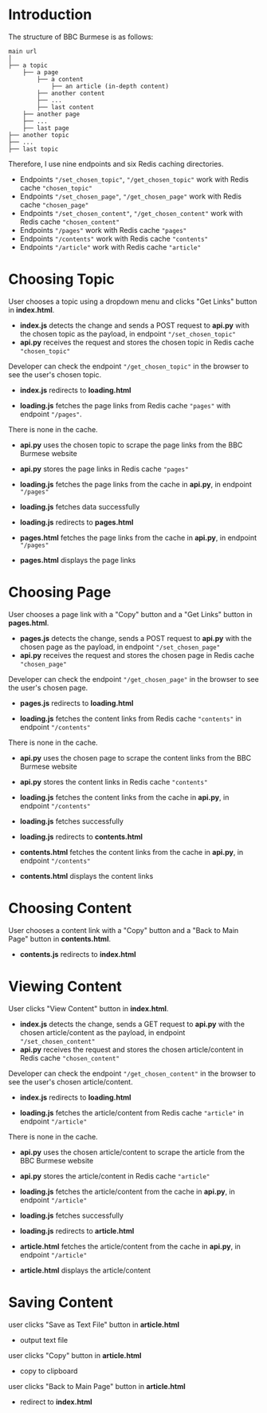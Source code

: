 Introduction
============
The structure of BBC Burmese is as follows:
```
main url
│
├── a topic
    ├── a page
        ├── a content
            ├── an article (in-depth content)
        ├── another content
        ├── ...
        ├── last content
    ├── another page
    ├── ...
    ├── last page
├── another topic
├── ...
├── last topic
```

Therefore, I use nine endpoints and six Redis caching directories.

- Endpoints <code>"/set_chosen_topic"</code>, <code>"/get_chosen_topic"</code> work with Redis cache <code>"chosen_topic"</code>
- Endpoints <code>"/set_chosen_page"</code>, <code>"/get_chosen_page"</code> work with Redis cache <code>"chosen_page"</code>
- Endpoints <code>"/set_chosen_content"</code>, <code>"/get_chosen_content"</code> work with Redis cache <code>"chosen_content"</code>
- Endpoints <code>"/pages"</code> work with Redis cache <code>"pages"</code>
- Endpoints <code>"/contents"</code> work with Redis cache <code>"contents"</code>
- Endpoints <code>"/article"</code> work with Redis cache <code>"article"</code>


Choosing Topic
==============
User chooses a topic using a dropdown menu and clicks "Get Links" button in **index.html**.

- **index.js** detects the change and sends a POST request to **api.py** with the chosen topic as the payload, in endpoint <code>"/set_chosen_topic"</code>
- **api.py** receives the request and stores the chosen topic in Redis cache <code>"chosen_topic"</code>

Developer can check the endpoint <code>"/get_chosen_topic"</code> in the browser to see the user's chosen topic.

- **index.js** redirects to **loading.html**

- **loading.js** fetches the page links from Redis cache <code>"pages"</code> with endpoint <code>"/pages"</code>.

There is none in the cache.

- **api.py** uses the chosen topic to scrape the page links from the BBC Burmese website
- **api.py** stores the page links in Redis cache <code>"pages"</code>

- **loading.js** fetches the page links from the cache in **api.py**, in endpoint <code>"/pages"</code> 
- **loading.js** fetches data successfully
- **loading.js** redirects to **pages.html**

- **pages.html** fetches the page links from the cache in **api.py**, in endpoint <code>"/pages"</code>
- **pages.html** displays the page links


Choosing Page
=============
User chooses a page link with a "Copy" button and a "Get Links" button in **pages.html**.

- **pages.js** detects the change, sends a POST request to **api.py** with the chosen page as the payload, in endpoint <code>"/set_chosen_page"</code>
- **api.py** receives the request and stores the chosen page in Redis cache <code>"chosen_page"</code>

Developer can check the endpoint <code>"/get_chosen_page"</code> in the browser to see the user's chosen page.

- **pages.js** redirects to **loading.html**

- **loading.js** fetches the content links from Redis cache <code>"contents"</code> in endpoint <code>"/contents"</code>

There is none in the cache.

- **api.py** uses the chosen page to scrape the content links from the BBC Burmese website
- **api.py** stores the content links in Redis cache <code>"contents"</code>

- **loading.js** fetches the content links from the cache in **api.py**, in endpoint <code>"/contents"</code>
- **loading.js** fetches successfully
- **loading.js** redirects to **contents.html**

- **contents.html** fetches the content links from the cache in **api.py**, in endpoint <code>"/contents"</code>
- **contents.html** displays the content links


Choosing Content
================
User chooses a content link with a "Copy" button and a "Back to Main Page" button in **contents.html**.
- **contents.js** redirects to **index.html**


Viewing Content
===============
User clicks "View Content" button in **index.html**.

- **index.js** detects the change, sends a GET request to **api.py** with the chosen article/content as the payload, in endpoint <code>"/set_chosen_content"</code>
- **api.py** receives the request and stores the chosen article/content in Redis cache <code>"chosen_content"</code>

Developer can check the endpoint <code>"/get_chosen_content"</code> in the browser to see the user's chosen article/content.

- **index.js** redirects to **loading.html**

- **loading.js** fetches the article/content from Redis cache <code>"article"</code> in endpoint <code>"/article"</code>

There is none in the cache.

- **api.py** uses the chosen article/content to scrape the article from the BBC Burmese website
- **api.py** stores the article/content in Redis cache <code>"article"</code>

- **loading.js** fetches the article/content from the cache in **api.py**, in endpoint <code>"/article"</code>
- **loading.js** fetches successfully
- **loading.js** redirects to **article.html**

- **article.html** fetches the article/content from the cache in **api.py**, in endpoint <code>"/article"</code>
- **article.html** displays the article/content


Saving Content
==============
user clicks "Save as Text File" button in **article.html**
- output text file

user clicks "Copy" button in **article.html**
- copy to clipboard

user clicks "Back to Main Page" button in **article.html**
- redirect to **index.html**
